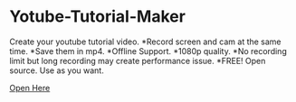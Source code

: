 # Yotube-Tutorial-Maker
Create your youtube tutorial video. 
*Record screen and cam at the same time. 
*Save them in mp4.
*Offline Support.
*1080p quality.
*No recording limit but long recording may create performance issue.
*FREE! Open source. Use as you want.

[Open Here](https://argodeep.github.io/Yotube-Tutorial-Maker/)
